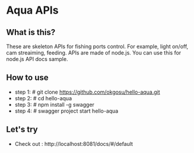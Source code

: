 # Aqua APIs

## What is this?
These are skeleton APIs for fishing ports control. For example, light on/off, cam streaiming, feeding. APIs are made of node.js. You can use this for node.js API docs sample.

## How to use
- step 1: # git clone https://github.com/okgosu/hello-aqua.git
- step 2: # cd hello-aqua 
- step 3: # npm install -g swagger
- step 4: # swagger project start hello-aqua 

## Let's try 
- Check out : http://localhost:8081/docs/#/default
